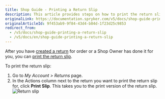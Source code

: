 ```yaml
---
title: Shop Guide - Printing a Return Slip
description: This article provides steps on how to print the return slip in the Spryker Storefront.
originalLink: https://documentation.spryker.com/v5/docs/shop-guide-printing-a-return-slip
originalArticleId: 9f453ab9-9f84-43d4-b84d-1f23d25c9853
redirect_from:
  - /v5/docs/shop-guide-printing-a-return-slip
  - /v5/docs/en/shop-guide-printing-a-return-slip
---
```


After you have [created a return](/docs/scos/user/user-guides/202005.0/shop-user-guide/shop-guide-customer-account/shop-guide-returns-management/shop-guide-creating-a-return.html) for order or a Shop Owner has done it for you, you can [print the return slip](/docs/scos/dev/features/202005.0/order-management/return-management/return-management-feature-overview.html).

To print the return slip:

1. Go to *My Account > Returns* page.
2. In the Actions column next to the return you want to print the return slip for, click **Print Slip**. This takes you to the print version of the return slip.
![Return slip](https://spryker.s3.eu-central-1.amazonaws.com/docs/Features/Order+Management/Return+Management/Return+Management+Feature+Overview/return-slip.png) 
